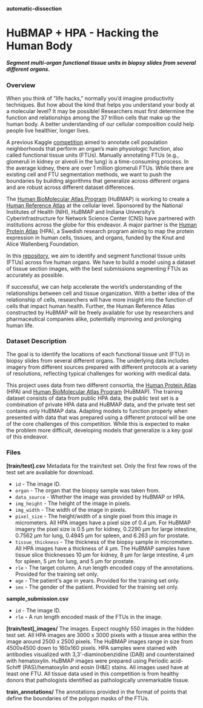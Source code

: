 #### automatic-dissection

# **HuBMAP + HPA - Hacking the Human Body**

##### **Segment multi-organ functional tissue units in biopsy slides from several different organs.**

### **Overview**

When you think of "life hacks," normally you’d imagine productivity techniques. But how about the kind that helps you understand your body at a molecular level? It may be possible! Researchers must first determine the function and relationships among the 37 trillion cells that make up the human body. A better understanding of our cellular composition could help people live healthier, longer lives.

A previous Kaggle [competition](https://www.kaggle.com/c/hubmap-kidney-segmentation) aimed to annotate cell population neighborhoods that perform an organ’s main physiologic function, also called functional tissue units (FTUs). Manually annotating FTUs (e.g., glomeruli in kidney or alveoli in the lung) is a time-consuming process. In the average kidney, there are over 1 million glomeruli FTUs. While there are existing cell and FTU segmentation methods, we want to push the boundaries by building algorithms that generalize across different organs and are robust across different dataset differences.

The [Human BioMolecular Atlas Program](https://hubmapconsortium.org/) (HuBMAP) is working to create a [Human Reference Atlas](https://www.nature.com/articles/s41556-021-00788-6) at the cellular level. Sponsored by the National Institutes of Health (NIH), HuBMAP and Indiana University’s Cyberinfrastructure for Network Science Center (CNS) have partnered with institutions across the globe for this endeavor. A major partner is the [Human Protein Atlas](https://www.proteinatlas.org/) (HPA), a Swedish research program aiming to map the protein expression in human cells, tissues, and organs, funded by the Knut and Alice Wallenberg Foundation.

In this [repository](https://www.kaggle.com/competitions/hubmap-organ-segmentation/), we aim to identify and segment functional tissue units (FTUs) across five human organs. We have to build a model using a dataset of tissue section images, with the best submissions segmenting FTUs as accurately as possible.

If successful, we can help accelerate the world’s understanding of the relationships between cell and tissue organization. With a better idea of the relationship of cells, researchers will have more insight into the function of cells that impact human health. Further, the Human Reference Atlas constructed by HuBMAP will be freely available for use by researchers and pharmaceutical companies alike, potentially improving and prolonging human life.

### **Dataset Description**

The goal is to identify the locations of each functional tissue unit (FTU) in biopsy slides from several different organs. The underlying data includes imagery from different sources prepared with different protocols at a variety of resolutions, reflecting typical challenges for working with medical data.

This project uses data from two different consortia, the [Human Protein Atlas](https://www.proteinatlas.org/) (HPA) and [Human BioMolecular Atlas Program](https://hubmapconsortium.org/) (HuBMAP). The training dataset consists of data from public HPA data, the public test set is a combination of private HPA data and HuBMAP data, and the private test set contains only HuBMAP data. Adapting models to function properly when presented with data that was prepared using a different protocol will be one of the core challenges of this competition. While this is expected to make the problem more difficult, developing models that generalize is a key goal of this endeavor.

### **Files**

**[train/test].csv** Metadata for the train/test set. Only the first few rows of the test set are available for download.

- ```id``` - The image ID.
- ```organ``` - The organ that the biopsy sample was taken from.
- ```data_source``` - Whether the image was provided by HuBMAP or HPA.
- ```img_height``` - The height of the image in pixels.
- ```img_width``` - The width of the image in pixels.
- ```pixel_size``` - The height/width of a single pixel from this image in micrometers. All HPA images have a pixel size of 0.4 µm. For HuBMAP imagery the pixel size is 0.5 µm for kidney, 0.2290 µm for large intestine, 0.7562 µm for lung, 0.4945 µm for spleen, and 6.263 µm for prostate.
- ```tissue_thickness``` - The thickness of the biopsy sample in micrometers. All HPA images have a thickness of 4 µm. The HuBMAP samples have tissue slice thicknesses 10 µm for kidney, 8 µm for large intestine, 4 µm for spleen, 5 µm for lung, and 5 µm for prostate.
- ```rle``` - The target column. A run length encoded copy of the annotations. Provided for the training set only.
- ```age``` - The patient's age in years. Provided for the training set only.
- ```sex``` - The gender of the patient. Provided for the training set only.

**sample_submission.csv**

- ```id``` - The image ID.
- ```rle``` - A run length encoded mask of the FTUs in the image.

**[train/test]_images/** The images. Expect roughly 550 images in the hidden test set. All HPA images are 3000 x 3000 pixels with a tissue area within the image around 2500 x 2500 pixels. The HuBMAP images range in size from 4500x4500 down to 160x160 pixels. HPA samples were stained with antibodies visualized with 3,3'-diaminobenzidine (DAB) and counterstained with hematoxylin. HuBMAP images were prepared using Periodic acid-Schiff (PAS)/hematoxylin and eosin (H&E) stains. All images used have at least one FTU. All tissue data used in this competition is from healthy donors that pathologists identified as pathologically unremarkable tissue.

**train_annotations/** The annotations provided in the format of points that define the boundaries of the polygon masks of the FTUs.
